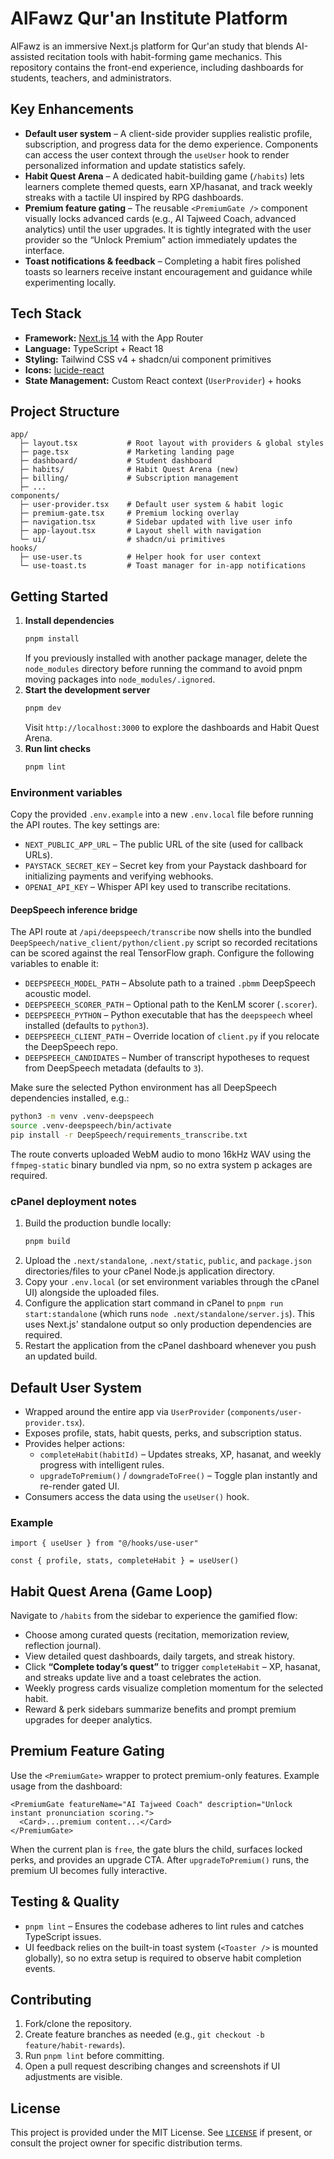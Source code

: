 # AlFawz Qur'an Institute Platform

AlFawz is an immersive Next.js platform for Qur'an study that blends AI-assisted recitation tools with habit-forming game mechanics. This repository contains the front-end experience, including dashboards for students, teachers, and administrators.

## Key Enhancements

- **Default user system** – A client-side provider supplies realistic profile, subscription, and progress data for the demo experience. Components can access the user context through the `useUser` hook to render personalized information and update statistics safely.
- **Habit Quest Arena** – A dedicated habit-building game (`/habits`) lets learners complete themed quests, earn XP/hasanat, and track weekly streaks with a tactile UI inspired by RPG dashboards.
- **Premium feature gating** – The reusable `<PremiumGate />` component visually locks advanced cards (e.g., AI Tajweed Coach, advanced analytics) until the user upgrades. It is tightly integrated with the user provider so the “Unlock Premium” action immediately updates the interface.
- **Toast notifications & feedback** – Completing a habit fires polished toasts so learners receive instant encouragement and guidance while experimenting locally.

## Tech Stack

- **Framework:** [Next.js 14](https://nextjs.org/) with the App Router
- **Language:** TypeScript + React 18
- **Styling:** Tailwind CSS v4 + shadcn/ui component primitives
- **Icons:** [lucide-react](https://lucide.dev/)
- **State Management:** Custom React context (`UserProvider`) + hooks

## Project Structure

```
app/
  ├─ layout.tsx           # Root layout with providers & global styles
  ├─ page.tsx             # Marketing landing page
  ├─ dashboard/           # Student dashboard
  ├─ habits/              # Habit Quest Arena (new)
  ├─ billing/             # Subscription management
  ├─ ...
components/
  ├─ user-provider.tsx    # Default user system & habit logic
  ├─ premium-gate.tsx     # Premium locking overlay
  ├─ navigation.tsx       # Sidebar updated with live user info
  ├─ app-layout.tsx       # Layout shell with navigation
  └─ ui/                  # shadcn/ui primitives
hooks/
  ├─ use-user.ts          # Helper hook for user context
  └─ use-toast.ts         # Toast manager for in-app notifications
```

## Getting Started

1. **Install dependencies**
   ```bash
   pnpm install
   ```
   If you previously installed with another package manager, delete the `node_modules` directory before running the command to avoid pnpm moving packages into `node_modules/.ignored`.
2. **Start the development server**
   ```bash
   pnpm dev
   ```
   Visit `http://localhost:3000` to explore the dashboards and Habit Quest Arena.
3. **Run lint checks**
   ```bash
   pnpm lint
   ```

### Environment variables

Copy the provided `.env.example` into a new `.env.local` file before running the API routes. The key settings are:

- `NEXT_PUBLIC_APP_URL` – The public URL of the site (used for callback URLs).
- `PAYSTACK_SECRET_KEY` – Secret key from your Paystack dashboard for initializing payments and verifying webhooks.
- `OPENAI_API_KEY` – Whisper API key used to transcribe recitations.

#### DeepSpeech inference bridge

The API route at `/api/deepspeech/transcribe` now shells into the bundled `DeepSpeech/native_client/python/client.py` script so
recorded recitations can be scored against the real TensorFlow graph. Configure the following variables to enable it:

- `DEEPSPEECH_MODEL_PATH` – Absolute path to a trained `.pbmm` DeepSpeech acoustic model.
- `DEEPSPEECH_SCORER_PATH` – Optional path to the KenLM scorer (`.scorer`).
- `DEEPSPEECH_PYTHON` – Python executable that has the `deepspeech` wheel installed (defaults to `python3`).
- `DEEPSPEECH_CLIENT_PATH` – Override location of `client.py` if you relocate the DeepSpeech repo.
- `DEEPSPEECH_CANDIDATES` – Number of transcript hypotheses to request from DeepSpeech metadata (defaults to `3`).

Make sure the selected Python environment has all DeepSpeech dependencies installed, e.g.:

```bash
python3 -m venv .venv-deepspeech
source .venv-deepspeech/bin/activate
pip install -r DeepSpeech/requirements_transcribe.txt
```

The route converts uploaded WebM audio to mono 16kHz WAV using the `ffmpeg-static` binary bundled via npm, so no extra system p
ackages are required.

### cPanel deployment notes

1. Build the production bundle locally:
   ```bash
   pnpm build
   ```
2. Upload the `.next/standalone`, `.next/static`, `public`, and `package.json` directories/files to your cPanel Node.js application directory.
3. Copy your `.env.local` (or set environment variables through the cPanel UI) alongside the uploaded files.
4. Configure the application start command in cPanel to `pnpm run start:standalone` (which runs `node .next/standalone/server.js`). This uses Next.js' standalone output so only production dependencies are required.
5. Restart the application from the cPanel dashboard whenever you push an updated build.

## Default User System

- Wrapped around the entire app via `UserProvider` (`components/user-provider.tsx`).
- Exposes profile, stats, habit quests, perks, and subscription status.
- Provides helper actions:
  - `completeHabit(habitId)` – Updates streaks, XP, hasanat, and weekly progress with intelligent rules.
  - `upgradeToPremium()` / `downgradeToFree()` – Toggle plan instantly and re-render gated UI.
- Consumers access the data using the `useUser()` hook.

### Example

```tsx
import { useUser } from "@/hooks/use-user"

const { profile, stats, completeHabit } = useUser()
```

## Habit Quest Arena (Game Loop)

Navigate to `/habits` from the sidebar to experience the gamified flow:

- Choose among curated quests (recitation, memorization review, reflection journal).
- View detailed quest dashboards, daily targets, and streak history.
- Click **“Complete today’s quest”** to trigger `completeHabit` – XP, hasanat, and streaks update live and a toast celebrates the action.
- Weekly progress cards visualize completion momentum for the selected habit.
- Reward & perk sidebars summarize benefits and prompt premium upgrades for deeper analytics.

## Premium Feature Gating

Use the `<PremiumGate>` wrapper to protect premium-only features. Example usage from the dashboard:

```tsx
<PremiumGate featureName="AI Tajweed Coach" description="Unlock instant pronunciation scoring.">
  <Card>...premium content...</Card>
</PremiumGate>
```

When the current plan is `free`, the gate blurs the child, surfaces locked perks, and provides an upgrade CTA. After `upgradeToPremium()` runs, the premium UI becomes fully interactive.

## Testing & Quality

 - `pnpm lint` – Ensures the codebase adheres to lint rules and catches TypeScript issues.
- UI feedback relies on the built-in toast system (`<Toaster />` is mounted globally), so no extra setup is required to observe habit completion events.

## Contributing

1. Fork/clone the repository.
2. Create feature branches as needed (e.g., `git checkout -b feature/habit-rewards`).
3. Run `pnpm lint` before committing.
4. Open a pull request describing changes and screenshots if UI adjustments are visible.

## License

This project is provided under the MIT License. See [`LICENSE`](LICENSE) if present, or consult the project owner for specific distribution terms.
